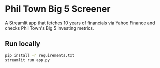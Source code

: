 # Phil Town Big 5 Screener

A Streamlit app that fetches 10 years of financials via Yahoo Finance and checks Phil Town's Big 5 investing metrics.

## Run locally
```bash
pip install -r requirements.txt
streamlit run app.py
```

